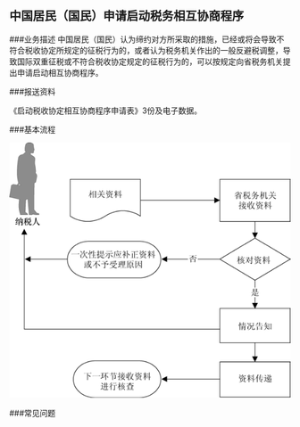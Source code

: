 ## 中国居民（国民）申请启动税务相互协商程序

###业务描述
     中国居民（国民）认为缔约对方所采取的措施，已经或将会导致不符合税收协定所规定的征税行为的，或者认为税务机关作出的一般反避税调整，导致国际双重征税或不符合税收协定规定的征税行为的，可以按规定向省税务机关提出申请启动相互协商程序。

###报送资料

《启动税收协定相互协商程序申请表》3份及电子数据。


###基本流程

  ![中国居民（国民）申请启动税务相互协商程序](zgjm(gm)sqqdswxhxscx.png )

###常见问题